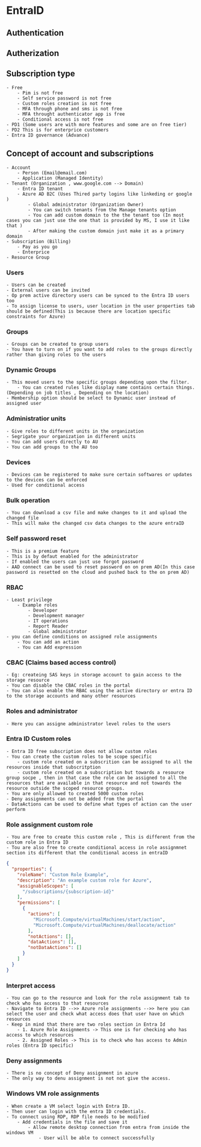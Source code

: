 # EntraID

## Authentication   
## Autherization

## Subscription type
    - Free
        - Pim is not free
        - Self service password is not free
        - Custom roles creation is not free
        - MFA through phone and sms is not free
        - MFA throught authenticator app is free
        - Conditional access is not free
    - PD1 (Some users are with more features and some are on free tier)
    - PD2 This is for enterprice customers
    - Entra ID governance (Advance)

## Concept of account and subscriptions
    - Account
        - Person (Email@email.com)
        - Application (Managed Identity)
    - Tenant (Organization , www.google.com --> Domain)
        - Entra ID tenant
        - Azure AD B2C (Uses Thired party logins like linkeding or google )
            - Global administrator (Organization Owner)
            - You can switch tenants from the Manage tenants option
            - You can add custom domain to the the tenant too (In most cases you can just use the one that is provided by MS, I use it like that )
            - After making the custom domain just make it as a primary domain
    - Subscription (Billing)
        - Pay as you go
        - Enterprice
    - Resource Group


### Users
    - Users can be created 
    - External users can be invited
    - Op prem active directory users can be synced to the Entra ID users too
    - To assign license to users, user location in the user properties tab should be defined(This is because there are location specific constraints for Azure)
### Groups
    - Groups can be created to group users
    - You have to turn on if you want to add roles to the groups directly rather than giving roles to the users
### Dynamic Groups
    - This moved users to the specific groups depending upon the filter. 
        - You can created rules like display name contains certain things.(Depending on job titles , Depending on the location)
    - Membership option should be select to Dynamic user instead of assigned user

### Administratior units
    - Give roles to different units in the organization
    - Segrigate your organization in different units
    - You can add users directly to AU
    - You can add groups to the AU too

### Devices
    - Devices can be registered to make sure certain softwares or updates to the devices can be enforced
    - Used for conditional access

### Bulk operation
    - You can download a csv file and make changes to it and upload the changed file
    - This will make the changed csv data changes to the azure entraID

### Self password reset
    - This is a premium feature
    - This is by defaut enabled for the administrator
    - If enabled the users can just use forgot password
    - AAD connect can be used to reset password on on prem AD(In this case password is resetted on the cloud and pushed back to the on prem AD)

### RBAC
    - Least privilege
        - Example roles
            - Developer
            - Development manager
            - IT operations
            - Report Reader
            - Global administrator
    - you can define conditions on assigned role assignments
        - You can add an action
        - You can Add expression
        

### CBAC (Claims based access control)
    - Eg: createing SAS keys in storage account to gain access to the storage resource
    - You can disable the CBAC roles in the portal
    - You can also enable the RBAC using the active directory or entra ID to the storage accounts and many other resources
### Roles and administrator
    - Here you can assigne administrator level roles to the users

### Entra ID Custom roles
    - Entra ID free subscription does not allow custom roles
    - You can create the custom roles to be scope specific
        - custom role created on a subscrition can be assigned to all the resources inside that subscritption
        - custom role created on a subscription but towards a resource group socpe , then in that case the role can be assigned to all the resources that are available in that resource and not towards the resource outside the scoped resource groups.
    - You are only allowed to created 5000 custom roles
    - Deny assignments can not be added from the portal
    - DataActions can be used to define what types of action can the user perform

### Role assignment custom role
    - You are free to create this custom role , This is different from the custom role in Entra ID
    - Tou are also free to create conditional access in role assignmnet section its different that the conditional access in entraID

```Json
{
  "properties": {
    "roleName": "Custom Role Example",
    "description": "An example custom role for Azure",
    "assignableScopes": [
      "/subscriptions/{subscription-id}"
    ],
    "permissions": [
      {
        "actions": [
          "Microsoft.Compute/virtualMachines/start/action",
          "Microsoft.Compute/virtualMachines/deallocate/action"
        ],
        "notActions": [],
        "dataActions": [],
        "notDataActions": []
      }
    ]
  }
}
```


### Interpret access
    - You can go to the resource and look for the role assignment tab to check who has access to that resources
    - Navigate to Entra ID -->> Azure role assignments -->> here you can select the user and check what access does that user have on which resources
    - Keep in mind that there are two roles section in Entra Id
        - 1. Azure Role Assignments -> This one is for checking who has access to which resources
        - 2. Assigned Roles -> This is to check who has access to Admin roles (Entra ID specific)

### Deny assignments
    - There is no concept of Deny assignment in azure
    - The only way to denu assignment is not not give the access.

### Windows VM role assignments
    - When create a VM select login with Entra ID.
    - Then user can login with the entra ID credentials.
    - To connect using RDP, RDP file needs to be modified
        - Add credentials in the file and save it
            - Allow remote desktop connection from entra from inside the windows VM
                - User will be able to connect successfully
    
